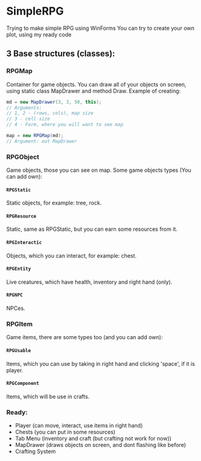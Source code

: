 # SimpleRPG

Trying to make simple RPG using WinForms
You can try to create your own plot, using my ready code

## 3 Base structures (classes):

### RPGMap
Container for game objects.
You can draw all of your objects on screen, using static class MapDrawer and method Draw.
Example of creating:
```csharp
md = new MapDrawer(3, 3, 50, this);
// Arguments:
// 1, 2 - (rows, cols), map size
// 3 - cell size
// 4 - Form, where you will want to see map

map = new RPGMap(md);
// Argument: out MapDrawer
```


### RPGObject
Game objects, those you can see on map.
Some game objects types (You can add own):

#### `RPGStatic`
Static objects, for example: tree, rock.

#### `RPGResource`
Static, same as RPGStatic, but you can earn some resources from it.

#### `RPGInteractic`
Objects, which you can interact, for example: chest.

#### `RPGEntity`
Live creatures, which have health, inventory and right hand (only).

#### `RPGNPC`
NPCes.

### RPGItem
Game items, there are some types too (and you can add own):

#### `RPGUsable` 
Items, which you can use by taking in right hand and clicking 'space', if it is player.

#### `RPGComponent`
Items, which will be use in crafts.

### Ready:
- Player (can move, interact, use items in right hand)
- Chests (you can put in some resources)
- Tab Menu (inventory and craft (but crafting not work for now))
- MapDrawer (draws objects on screen, and dont flashing like before)
- Crafting System

